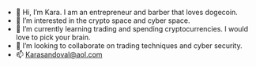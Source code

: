 - 👋 Hi, I’m Kara. I am an entrepreneur and barber that loves dogecoin.
- 👀 I’m interested in the crypto space and cyber space.
- 🌱 I’m currently learning trading and spending cryptocurrencies. I would love to pick your brain.
- 💞️ I’m looking to collaborate on trading techniques and cyber security.
- 📫 Karasandoval@aol.com

<!---
queenkara/queenkara is a ✨ special ✨ repository because its `README.md` (this file) appears on your GitHub profile.
You can click the Preview link to take a look at your changes.
--->
